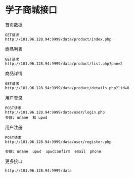 # 学子商城接口

首页数据

```
GET请求
http://101.96.128.94:9999/data/product/index.php
```

商品列表

```
GET请求
http://101.96.128.94:9999/data/product/list.php?pno=2
```

商品详情

```
GET请求
http://101.96.128.94:9999/data/product/details.php?lid=8
```

用户登录

```
POST请求
http://101.96.128.94:9999/data/user/login.php
参数: uname  和 upwd
```

用户注册

```
POST请求
http://101.96.128.94:9999/data/user/register.php

参数: uname  upwd  upwdconfirm  email  phone
```

更多接口

```
http://101.96.128.94:9999/data
```











